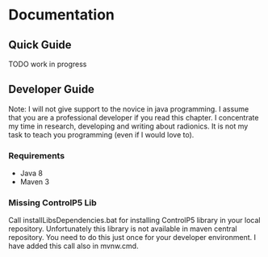 # Documentation
## Quick Guide
TODO work in progress
## Developer Guide
Note: I will not give support to the novice in java programming. I assume that you are a professional developer if you read this chapter. I concentrate my time in research, developing and writing about radionics. It is not my task to teach you programming (even if I would love to).

### Requirements
- Java 8
- Maven 3
### Missing ControlP5 Lib
Call installLibsDependencies.bat for installing ControlP5 library in your local repository. Unfortunately this library is not available in maven central repository. You need to do this just once for your developer environment. I have added this call also in mvnw.cmd.
